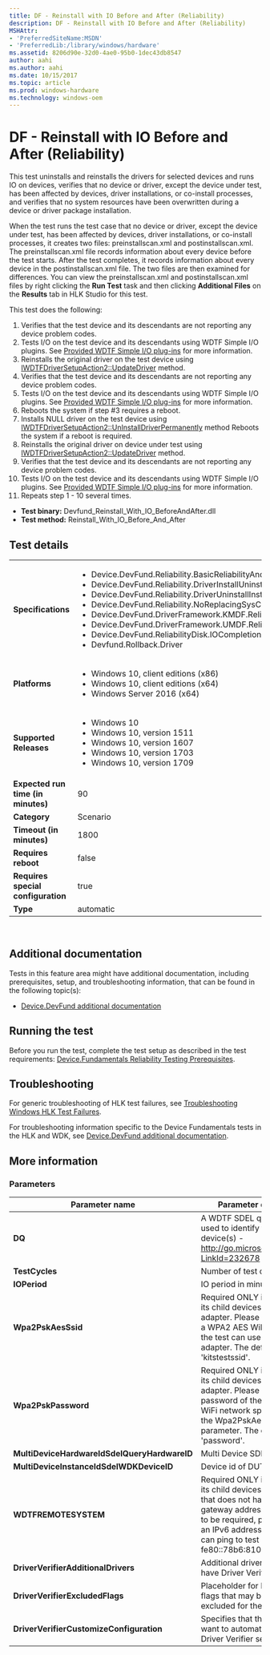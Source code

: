 ```yaml
---
title: DF - Reinstall with IO Before and After (Reliability)
description: DF - Reinstall with IO Before and After (Reliability)
MSHAttr:
- 'PreferredSiteName:MSDN'
- 'PreferredLib:/library/windows/hardware'
ms.assetid: 8206d90e-32d0-4ae0-95b0-1dec43db8547
author: aahi
ms.author: aahi
ms.date: 10/15/2017
ms.topic: article
ms.prod: windows-hardware
ms.technology: windows-oem
---
```


# <span id="p_hlk_test.8dd417ab-e523-4bf0-a971-7c27d99ff5b2"></span>DF - Reinstall with IO Before and After (Reliability)


This test uninstalls and reinstalls the drivers for selected devices and runs IO on devices, verifies that no device or driver, except the device under test, has been affected by devices, driver installations, or co-install processes, and verifies that no system resources have been overwritten during a device or driver package installation.

When the test runs the test case that no device or driver, except the device under test, has been affected by devices, driver installations, or co-install processes, it creates two files: preinstallscan.xml and postinstallscan.xml. The preinstallscan.xml file records information about every device before the test starts. After the test completes, it records information about every device in the postinstallscan.xml file. The two files are then examined for differences. You can view the preinstallscan.xml and postinstallscan.xml files by right clicking the **Run Test** task and then clicking **Additional Files** on the **Results** tab in HLK Studio for this test.

This test does the following:

1.  Verifies that the test device and its descendants are not reporting any device problem codes.
2.  Tests I/O on the test device and its descendants using WDTF Simple I/O plugins. See [Provided WDTF Simple I/O plug-ins](https://msdn.microsoft.com/library/windows/hardware/hh781398) for more information.
3.  Reinstalls the original driver on the test device using [IWDTFDriverSetupAction2::UpdateDriver](https://msdn.microsoft.com/library/windows/hardware/hh450945) method.
4.  Verifies that the test device and its descendants are not reporting any device problem codes.
5.  Tests I/O on the test device and its descendants using WDTF Simple I/O plugins. See [Provided WDTF Simple I/O plug-ins](https://msdn.microsoft.com/library/windows/hardware/hh781398) for more information.
6.  Reboots the system if step \#3 requires a reboot.
7.  Installs NULL driver on the test device using [IWDTFDriverSetupAction2::UnInstallDriverPermanently](https://msdn.microsoft.com/library/windows/hardware/hh450941) method Reboots the system if a reboot is required.
8.  Reinstalls the original driver on device under test using [IWDTFDriverSetupAction2::UpdateDriver](https://msdn.microsoft.com/library/windows/hardware/hh450945) method.
9.  Verifies that the test device and its descendants are not reporting any device problem codes.
10. Tests I/O on the test device and its descendants using WDTF Simple I/O plugins. See [Provided WDTF Simple I/O plug-ins](https://msdn.microsoft.com/library/windows/hardware/hh781398) for more information.
11. Repeats step 1 - 10 several times.

-   **Test binary:** Devfund\_Reinstall\_With\_IO\_BeforeAndAfter.dll
-   **Test method:** Reinstall\_With\_IO\_Before\_And\_After

## Test details
|||
|---|---|
| **Specifications**  | <ul><li>Device.DevFund.Reliability.BasicReliabilityAndPerformance</li><li>Device.DevFund.Reliability.DriverInstallUninstallReinstall</li><li>Device.DevFund.Reliability.DriverUninstallInstallOtherDeviceStability</li><li>Device.DevFund.Reliability.NoReplacingSysComponents</li><li>Device.DevFund.DriverFramework.KMDF.Reliability</li><li>Device.DevFund.DriverFramework.UMDF.Reliability</li><li>Device.DevFund.ReliabilityDisk.IOCompletionCancellation</li><li>Devfund.Rollback.Driver</li></ul> |  
| **Platforms**   | <ul><li>Windows 10, client editions (x86)</li><li>Windows 10, client editions (x64)</li><li>Windows Server 2016 (x64)</li></ul> |
| **Supported Releases** | <ul><li>Windows 10</li><li>Windows 10, version 1511</li><li>Windows 10, version 1607</li><li>Windows 10, version 1703</li><li>Windows 10, version 1709</li></ul> |
|**Expected run time (in minutes)**| 90 |
|**Category**| Scenario |
|**Timeout (in minutes)**| 1800 |
|**Requires reboot**| false |
|**Requires special configuration**| true |
|**Type**| automatic |

 

## <span id="Additional_documentation"></span><span id="additional_documentation"></span><span id="ADDITIONAL_DOCUMENTATION"></span>Additional documentation


Tests in this feature area might have additional documentation, including prerequisites, setup, and troubleshooting information, that can be found in the following topic(s):

-   [Device.DevFund additional documentation](device-devfund-additional-documentation.md)

## <span id="Running_the_test"></span><span id="running_the_test"></span><span id="RUNNING_THE_TEST"></span>Running the test


Before you run the test, complete the test setup as described in the test requirements: [Device.Fundamentals Reliability Testing Prerequisites](devicefundamentals-reliability-testing-prerequisites.md).

## <span id="Troubleshooting"></span><span id="troubleshooting"></span><span id="TROUBLESHOOTING"></span>Troubleshooting


For generic troubleshooting of HLK test failures, see [Troubleshooting Windows HLK Test Failures](..\user\troubleshooting-windows-hlk-test-failures.md).

For troubleshooting information specific to the Device Fundamentals tests in the HLK and WDK, see [Device.DevFund additional documentation](device-devfund-additional-documentation.md).

## <span id="More_information"></span><span id="more_information"></span><span id="MORE_INFORMATION"></span>More information


### <span id="Parameters"></span><span id="parameters"></span><span id="PARAMETERS"></span>Parameters

| Parameter name                               | Parameter description                                                                                                                                                                                                                            |
|----------------------------------------------|--------------------------------------------------------------------------------------------------------------------------------------------------------------------------------------------------------------------------------------------------|
| **DQ**                                       | A WDTF SDEL query that is used to identify the target device(s) - http://go.microsoft.com/fwlink/?LinkId=232678                                                                                                                                  |
| **TestCycles**                               | Number of test cycles                                                                                                                                                                                                                            |
| **IOPeriod**                                 | IO period in minutes                                                                                                                                                                                                                             |
| **Wpa2PskAesSsid**                           | Required ONLY if DUT or one of its child devices is a WiFi adapter. Please provide SSID of a WPA2 AES WiFi network that the test can use to test the WiFi adapter. The default is 'kitstestssid'.                                                |
| **Wpa2PskPassword**                          | Required ONLY if DUT or one of its child devices is a WiFi adapter. Please provide password of the WPA2 AES WiFi network specified using the Wpa2PskAesSsid parameter. The default is 'password'.                                                |
| **MultiDeviceHardwareIdSdelQueryHardwareID** | Multi Device SDEL                                                                                                                                                                                                                                |
| **MultiDeviceInstanceIdSdelWDKDeviceID**     | Device id of DUT                                                                                                                                                                                                                                 |
| **WDTFREMOTESYSTEM**                         | Required ONLY if DUT or any of its child devices is a wired NIC that does not have an IPv6 gateway address. If determined to be required, please provide an IPv6 address that the NIC can ping to test network I/O. Eg: fe80::78b6:810:9c12:46cd |
| **DriverVerifierAdditionalDrivers**          | Additional drivers that should have Driver Verifier enabled                                                                                                                                                                                      |
| **DriverVerifierExcludedFlags**              | Placeholder for Driver Verifier flags that may be manually excluded for the test run                                                                                                                                                             |
| **DriverVerifierCustomizeConfiguration**     | Specifies that this test may want to automatically update Driver Verifier settings                                                                                                                                                               |

 

 

 






